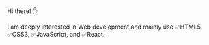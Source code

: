 Hi there! &#x270B;

I am deeply interested in Web development and mainly use &#x2705;HTML5, &#x2705;CSS3, &#x2705;JavaScript, and &#x2705;React.
